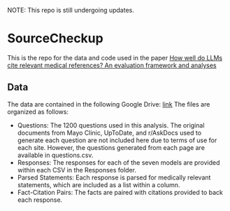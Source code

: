 NOTE: This repo is still undergoing updates.

# SourceCheckup

This is the repo for the data and code used in the paper [How well do LLMs cite relevant medical references? An evaluation framework and analyses](https://arxiv.org/abs/2402.02008)

## Data

The data are contained in the following Google Drive: [link](https://drive.google.com/drive/folders/1a-i974g3XzLCtZLpTLBbqAwK0olpd5JY?usp=drive_link)
The files are organized as follows:
  - Questions: The 1200 questions used in this analysis. The original documents from Mayo Clinic, UpToDate, and r/AskDocs used to generate each question are not included here due to terms of use for each site. However, the questions generated from each page are available in questions.csv.
  - Responses: The responses for each of the seven models are provided within each CSV in the Responses folder.
  - Parsed Statements: Each response is parsed for medically relevant statements, which are included as a list within a column.
  - Fact-Citation Pairs: The facts are paired with citations provided to back each response.
